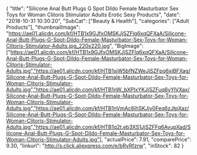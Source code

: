 {
	"title": "Silicone Anal Butt Plugs G Spot Dildo Female Masturbator Sex Toys for Woman Clitoris Stimulator Adults Erotic Sexy Products",
	"date": "2018-10-31 10:30:20",
	"SubCat": ["Beauty & Health"],
	"categories": ["Adult Products"],
	"thumbnailImage": "https://ae01.alicdn.com/kf/HTB1x9GJfxOMSKJjSZFlq6xqQFXaA/Silicone-Anal-Butt-Plugs-G-Spot-Dildo-Female-Masturbator-Sex-Toys-for-Woman-Clitoris-Stimulator-Adults.jpg_220x220.jpg",
	"BigImage": ["https://ae01.alicdn.com/kf/HTB1x9GJfxOMSKJjSZFlq6xqQFXaA/Silicone-Anal-Butt-Plugs-G-Spot-Dildo-Female-Masturbator-Sex-Toys-for-Woman-Clitoris-Stimulator-Adults.jpg","https://ae01.alicdn.com/kf/HTB1sjW5bfNZWeJjSZFpq6xjBFXag/Silicone-Anal-Butt-Plugs-G-Spot-Dildo-Female-Masturbator-Sex-Toys-for-Woman-Clitoris-Stimulator-Adults.jpg","https://ae01.alicdn.com/kf/HTB1nW_bXPlxYKJjSZFuq6yYlVXax/Silicone-Anal-Butt-Plugs-G-Spot-Dildo-Female-Masturbator-Sex-Toys-for-Woman-Clitoris-Stimulator-Adults.jpg","https://ae01.alicdn.com/kf/HTB1nVmAc6ihSKJjy0Feq6zJtpXaz/Silicone-Anal-Butt-Plugs-G-Spot-Dildo-Female-Masturbator-Sex-Toys-for-Woman-Clitoris-Stimulator-Adults.jpg","https://ae01.alicdn.com/kf/HTB1q2t.eb3XS1JjSZFFq6AvupXad/Silicone-Anal-Butt-Plugs-G-Spot-Dildo-Female-Masturbator-Sex-Toys-for-Woman-Clitoris-Stimulator-Adults.jpg"],
	"actualPrice": 7.91,
	"comparePrice": 9.30,
	"linkurl": "http://s.click.aliexpress.com/e/bRvRfzrw",
	"inStock": 82
}
